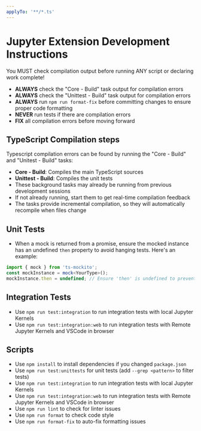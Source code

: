 ```yaml
---
applyTo: '**/*.ts'
---
```


# Jupyter Extension Development Instructions

You MUST check compilation output before running ANY script or declaring work complete!

- **ALWAYS** check the "Core - Build" task output for compilation errors
- **ALWAYS** check the "Unittest - Build" task output for compilation errors
- **ALWAYS** run `npm run format-fix` before committing changes to ensure proper code formatting
- **NEVER** run tests if there are compilation errors
- **FIX** all compilation errors before moving forward

## TypeScript Compilation steps

Typescript compilation errors can be found by running the "Core - Build" and "Unitest - Build" tasks:
- **Core - Build**: Compiles the main TypeScript sources
- **Unittest - Build**: Compiles the unit tests
- These background tasks may already be running from previous development sessions
- If not already running, start them to get real-time compilation feedback
- The tasks provide incremental compilation, so they will automatically recompile when files change

## Unit Tests
- When a mock is returned from a promise, ensure the mocked instance has an undefined `then` property to avoid hanging tests. Here's an example:
```typescript
import { mock } from 'ts-mockito';
const mockInstance = mock<YourType>();
mockInstance.then = undefined; // Ensure 'then' is undefined to prevent hanging
```

## Integration Tests
- Use `npm run test:integration` to run integration tests with local Jupyter Kernels
- Use `npm run test:integration:web` to run integration tests with Remote Jupyter Kernels and VSCode in browser

## Scripts
- Use `npm install` to install dependencies if you changed `package.json`
- Use `npm run test:unittests` for unit tests (add `--grep <pattern>` to filter tests)
- Use `npm run test:integration` to run integration tests with local Jupyter Kernels
- Use `npm run test:integration:web` to run integration tests with Remote Jupyter Kernels and VSCode in browser
- Use `npm run lint` to check for linter issues
- Use `npm run format` to check code style
- Use `npm run format-fix` to auto-fix formatting issues
